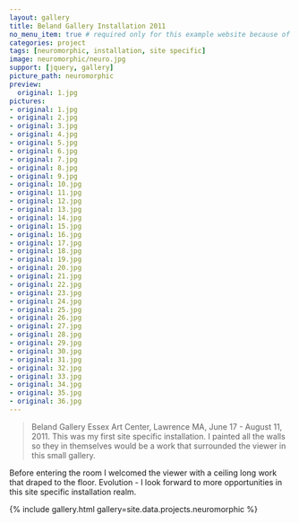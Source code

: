 ```yaml
---
layout: gallery
title: Beland Gallery Installation 2011
no_menu_item: true # required only for this example website because of menu construction
categories: project
tags: [neuromorphic, installation, site specific]
image: neuromorphic/neuro.jpg
support: [jquery, gallery]
picture_path: neuromorphic
preview:
  original: 1.jpg
pictures:
- original: 1.jpg
- original: 2.jpg
- original: 3.jpg
- original: 4.jpg
- original: 5.jpg
- original: 6.jpg
- original: 7.jpg
- original: 8.jpg
- original: 9.jpg
- original: 10.jpg
- original: 11.jpg
- original: 12.jpg
- original: 13.jpg
- original: 14.jpg
- original: 15.jpg
- original: 16.jpg
- original: 17.jpg
- original: 18.jpg
- original: 19.jpg
- original: 20.jpg
- original: 21.jpg
- original: 22.jpg
- original: 23.jpg
- original: 24.jpg
- original: 25.jpg
- original: 26.jpg
- original: 27.jpg
- original: 28.jpg
- original: 29.jpg
- original: 30.jpg
- original: 31.jpg
- original: 32.jpg
- original: 33.jpg
- original: 34.jpg
- original: 35.jpg
- original: 36.jpg
---
```


> Beland Gallery Essex Art Center, Lawrence MA, June 17 - August 11, 2011.
This was my first site specific installation. I painted all the walls so they in themselves would be a work that surrounded the viewer 
in this small gallery.

Before entering the room I welcomed the viewer with a ceiling long work that draped to the floor.
Evolution - I look forward to more opportunities in this site specific installation realm.

{% include gallery.html gallery=site.data.projects.neuromorphic %}
